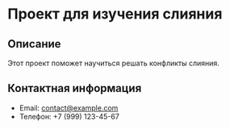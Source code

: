 # Проект для изучения слияния

## Описание

Этот проект поможет научиться решать конфликты слияния.
## Контактная информация

- Email: contact@example.com
- Телефон: +7 (999) 123-45-67
